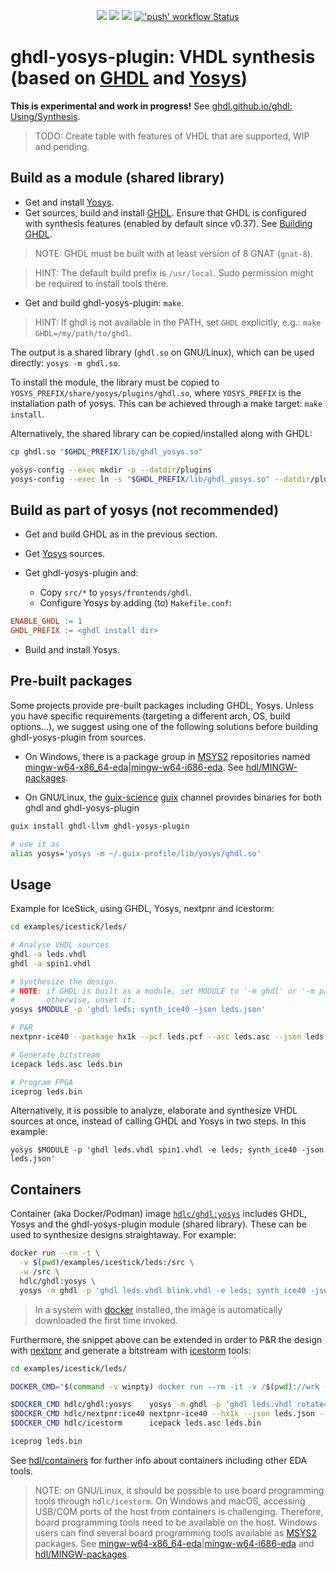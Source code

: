 <p align="center">
  <a title="GHDL synthesis documentation" href="https://ghdl.github.io/ghdl/using/Synthesis.html"><img src="https://img.shields.io/website.svg?label=ghdl.github.io%2Fghdl&longCache=true&style=flat-square&url=http%3A%2F%2Fghdl.github.io%2Fghdl%2Findex.html"></a><!--
  -->
  <a title="Join the chat at https://gitter.im/ghdl1/Lobby" href="https://gitter.im/ghdl1/Lobby?utm_source=badge&utm_medium=badge&utm_campaign=pr-badge&utm_content=badge"><img src="https://img.shields.io/badge/chat-on%20gitter-4db797.svg?longCache=true&style=flat-square&logo=gitter&logoColor=e8ecef"></a><!--
  -->
  <a title="Docker Images" href="https://github.com/ghdl/docker"><img src="https://img.shields.io/docker/pulls/ghdl/synth.svg?logo=docker&logoColor=e8ecef&style=flat-square&label=docker"></a><!--
  -->
  <a title="'push' workflow Status" href="https://github.com/ghdl/ghdl-yosys-plugin/actions/workflows/push.yml"><img alt="'push' workflow Status" src="https://img.shields.io/github/actions/workflow/status/ghdl/ghdl-yosys-plugin/push.yml?branch=master&longCache=true&style=flat-square&label=push&logo=Github%20Actions&logoColor=fff"></a>
</p>

# ghdl-yosys-plugin: VHDL synthesis (based on [GHDL](https://github.com/ghdl/ghdl) and [Yosys](https://github.com/YosysHQ/yosys))

**This is experimental and work in progress!** See [ghdl.github.io/ghdl: Using/Synthesis](http://ghdl.github.io/ghdl/using/Synthesis.html).

> TODO: Create table with features of VHDL that are supported, WIP and pending.

## Build as a module (shared library)

- Get and install [Yosys](https://github.com/YosysHQ/yosys).
- Get sources, build and install [GHDL](https://github.com/ghdl/ghdl). Ensure that GHDL is configured with synthesis features (enabled by default since v0.37). See [Building GHDL](https://github.com/ghdl/ghdl#building-ghdl).

> NOTE: GHDL must be built with at least version of 8 GNAT (`gnat-8`).

> HINT: The default build prefix is `/usr/local`. Sudo permission might be required to install tools there.

- Get and build ghdl-yosys-plugin: `make`.

> HINT: If ghdl is not available in the PATH, set `GHDL` explicitly, e.g.: `make GHDL=/my/path/to/ghdl`.

The output is a shared library (`ghdl.so` on GNU/Linux), which can be used directly: `yosys -m ghdl.so`.

To install the module, the library must be copied to `YOSYS_PREFIX/share/yosys/plugins/ghdl.so`, where `YOSYS_PREFIX` is the installation path of yosys. This can be achieved through a make target: `make install`.

Alternatively, the shared library can be copied/installed along with GHDL:

```sh
cp ghdl.so "$GHDL_PREFIX/lib/ghdl_yosys.so"

yosys-config --exec mkdir -p --datdir/plugins
yosys-config --exec ln -s "$GHDL_PREFIX/lib/ghdl_yosys.so" --datdir/plugins/ghdl.so
```

## Build as part of yosys (not recommended)

- Get and build GHDL as in the previous section.

- Get [Yosys](https://github.com/YosysHQ/yosys) sources.

- Get ghdl-yosys-plugin and:
  - Copy `src/*` to `yosys/frontends/ghdl`.
  - Configure Yosys by adding (to) `Makefile.conf`:

```makefile
ENABLE_GHDL := 1
GHDL_PREFIX := <ghdl install dir>
```

- Build and install Yosys.

## Pre-built packages

Some projects provide pre-built packages including GHDL, Yosys. Unless you have specific requirements (targeting a different arch, OS, build options...), we suggest using one of the following solutions before building ghdl-yosys-plugin from sources.

- On Windows, there is a package group in [MSYS2](https://www.msys2.org/) repositories named [mingw-w64-x86_64-eda](https://packages.msys2.org/group/mingw-w64-x86_64-eda)|[mingw-w64-i686-eda](https://packages.msys2.org/group/mingw-w64-i686-eda). See [hdl/MINGW-packages](https://github.com/hdl/MINGW-packages).

- On GNU/Linux, the [guix-science](https://codeberg.org/guix-science/guix-science) [guix](https://guix.gnu.org/) channel provides binaries for both ghdl and ghdl-yosys-plugin

```sh
guix install ghdl-llvm ghdl-yosys-plugin

# use it as
alias yosys='yosys -m ~/.guix-profile/lib/yosys/ghdl.so'
```

## Usage

Example for IceStick, using GHDL, Yosys, nextpnr and icestorm:

```sh
cd examples/icestick/leds/

# Analyse VHDL sources
ghdl -a leds.vhdl
ghdl -a spin1.vhdl

# Synthesize the design.
# NOTE: if GHDL is built as a module, set MODULE to '-m ghdl' or '-m path/to/ghdl.so',
#       otherwise, unset it.
yosys $MODULE -p 'ghdl leds; synth_ice40 -json leds.json'

# P&R
nextpnr-ice40 --package hx1k --pcf leds.pcf --asc leds.asc --json leds.json

# Generate bitstream
icepack leds.asc leds.bin

# Program FPGA
iceprog leds.bin
```

Alternatively, it is possible to analyze, elaborate and synthesize VHDL sources at once, instead of calling GHDL and Yosys in two steps. In this example:

```
yosys $MODULE -p 'ghdl leds.vhdl spin1.vhdl -e leds; synth_ice40 -json leds.json'
```

## Containers

Container (aka Docker/Podman) image [`hdlc/ghdl:yosys`](https://hub.docker.com/r/hdlc/ghdl/tags) includes GHDL, Yosys and the ghdl-yosys-plugin module (shared library). These can be used to synthesize designs straightaway. For example:

```sh
docker run --rm -t \
  -v $(pwd)/examples/icestick/leds:/src \
  -w /src \
  hdlc/ghdl:yosys \
  yosys -m ghdl -p 'ghdl leds.vhdl blink.vhdl -e leds; synth_ice40 -json leds.json'
```

> In a system with [docker](https://docs.docker.com/install) installed, the image is automatically downloaded the first time invoked.

Furthermore, the snippet above can be extended in order to P&R the design with [nextpnr](https://github.com/YosysHQ/nextpnr) and generate a bitstream with [icestorm](https://github.com/cliffordwolf/icestorm) tools:

```sh
cd examples/icestick/leds/

DOCKER_CMD="$(command -v winpty) docker run --rm -it -v /$(pwd)://wrk -w //wrk"

$DOCKER_CMD hdlc/ghdl:yosys    yosys -m ghdl -p 'ghdl leds.vhdl rotate4.vhdl -e leds; synth_ice40 -json leds.json'
$DOCKER_CMD hdlc/nextpnr:ice40 nextpnr-ice40 --hx1k --json leds.json --pcf leds.pcf --asc leds.asc
$DOCKER_CMD hdlc/icestorm      icepack leds.asc leds.bin

iceprog leds.bin
```

See [hdl/containers](https://github.com/hdl/containers) for further info about containers including other EDA tools.

> NOTE: on GNU/Linux, it should be possible to use board programming tools through `hdlc/icestorm`. On Windows and macOS, accessing USB/COM ports of the host from containers is challenging. Therefore, board programming tools need to be available on the host. Windows users can find several board programming tools available as [MSYS2](https://www.msys2.org/) packages. See [mingw-w64-x86_64-eda](https://packages.msys2.org/group/mingw-w64-x86_64-eda)|[mingw-w64-i686-eda](https://packages.msys2.org/group/mingw-w64-i686-eda) and [hdl/MINGW-packages](https://github.com/hdl/MINGW-packages).
